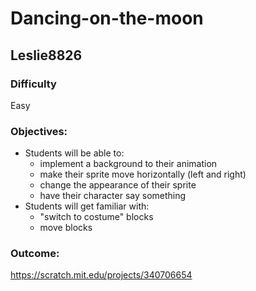 # Dancing-on-the-moon

## Leslie8826

### Difficulty
Easy

### Objectives: 
  - Students will be able to: 
       * implement a background to their animation
       * make their sprite move horizontally (left and right)
       * change the appearance of their sprite
       * have their character say something
  - Students will get familiar with:
       * "switch to costume" blocks
       * move blocks

### Outcome:
https://scratch.mit.edu/projects/340706654

